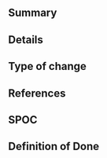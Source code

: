## Summary
<!--
Enter a brief description of the PR here.
-->

## Details
<!--
The purpose of this section is to outline in deep the changes. 
Feel free to add whatever is needed for reviewers to understand the changes (screens, code references, etc.)
-->

## Type of change
<!--
Specifies what kind of change this PR will make.
- Bug fix (non-breaking change which fixes an issue)
- New feature (non-breaking change which adds functionality)
- Breaking change (fix or feature that would cause existing functionality to not work as expected)
-->

## References
<!--
Add all necessary references here:
- Jira Ticket
- Google Docs
- Slack chat
- etc.
-->

## SPOC
<!--
Indicate here all the contact information of people who can give the right context:
- Data Analysts
- Business Analysts
- etc.
-->

## Definition of Done
<!--
Fill out the checklist to see if the defined standard was followed. 
Specify on each section what kind of actions were taken.
Suggested Checklist:
- [ ] Test
- [ ] Stakeholder Approval
- [ ] Documentation
-->